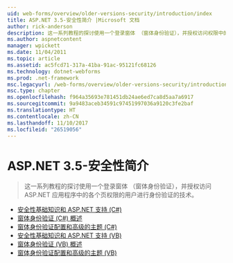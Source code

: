 ```yaml
---
uid: web-forms/overview/older-versions-security/introduction/index
title: ASP.NET 3.5-安全性简介 |Microsoft 文档
author: rick-anderson
description: 这一系列教程的探讨使用一个登录窗体 （窗体身份验证），并授权访问权限中的各个页的用户进行身份验证的技术...
ms.author: aspnetcontent
manager: wpickett
ms.date: 11/04/2011
ms.topic: article
ms.assetid: ac5fcd71-317a-41ba-91ac-95121fc68126
ms.technology: dotnet-webforms
ms.prod: .net-framework
msc.legacyurl: /web-forms/overview/older-versions-security/introduction
msc.type: chapter
ms.openlocfilehash: f964a35693e781451db24ae6ed7ca8d5aa7a6917
ms.sourcegitcommit: 9a9483aceb34591c97451997036a9120c3fe2baf
ms.translationtype: HT
ms.contentlocale: zh-CN
ms.lasthandoff: 11/10/2017
ms.locfileid: "26519056"
---
```

<a name="aspnet-35---introduction-to-security"></a>ASP.NET 3.5-安全性简介
====================
> 这一系列教程的探讨使用一个登录窗体 （窗体身份验证），并授权访问 ASP.NET 应用程序中的各个页权限的用户进行身份验证的技术。


- [安全性基础知识和 ASP.NET 支持 (C#)](security-basics-and-asp-net-support-cs.md)
- [窗体身份验证 (C#) 概述](an-overview-of-forms-authentication-cs.md)
- [窗体身份验证配置和高级的主题 (C#)](forms-authentication-configuration-and-advanced-topics-cs.md)
- [安全性基础知识和 ASP.NET 支持 (VB)](security-basics-and-asp-net-support-vb.md)
- [窗体身份验证 (VB) 概述](an-overview-of-forms-authentication-vb.md)
- [窗体身份验证配置和高级的主题 (VB)](forms-authentication-configuration-and-advanced-topics-vb.md)

